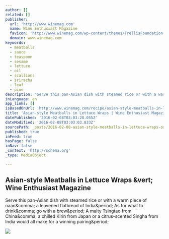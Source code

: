 ```yaml
---
author: []
related: []
publisher:
  url: 'http://www.winemag.com'
  name: Wine Enthusiast Magazine
  favicon: 'http://www.winemag.com/wp-content/themes/TrellisFoundation-child/assets/img/favicon.ico'
  domain: www.winemag.com
keywords:
  - meatballs
  - sauce
  - teaspoon
  - sesame
  - lettuce
  - oil
  - scallions
  - sriracha
  - leaf
  - pine
description: 'Serve this pan-Asian dish with steamed rice or with a warm piece of naan, a leavened flatbread of India. As for what to drink, go with a brew. A malty Tsingtao from China, a chilled Kirin from Japan or a citrus-scented Singha from India would all make for a winning pairing.'
inLanguage: en
app_links: []
isBasedOnUrl: 'http://www.winemag.com/recipe/asian-style-meatballs-in-lettuce-wraps/'
title: 'Asian-style Meatballs in Lettuce Wraps | Wine Enthusiast Magazine'
datePublished: '2016-02-08T03:03:28.055Z'
dateModified: '2016-02-08T03:03:03.833Z'
sourcePath: _posts/2016-02-08-asian-style-meatballs-in-lettuce-wraps-or-wine-enthusiast-mag.md
published: true
inFeed: true
hasPage: false
inNav: false
_context: 'http://schema.org'
_type: MediaObject

---
```

<article style=""><h1>Asian-style Meatballs in Lettuce Wraps &amp;vert; Wine Enthusiast Magazine</h1><p>Serve this pan-Asian dish with steamed rice or with a warm piece of naan&amp;comma; a leavened flatbread of India&amp;period; As for what to drink&amp;comma; go with a brew&amp;period; A malty Tsingtao from China&amp;comma; a chilled Kirin from Japan or a citrus-scented Singha from India would all make for a winning pairing&amp;period;</p><img src="http://www.winemag.com/wp-content/uploads/2015/03/shutterstock_249077152.jpg" /></article>